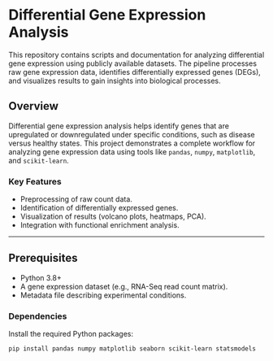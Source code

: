 # Differential Gene Expression Analysis

This repository contains scripts and documentation for analyzing differential gene expression using publicly available datasets. The pipeline processes raw gene expression data, identifies differentially expressed genes (DEGs), and visualizes results to gain insights into biological processes.

## Overview

Differential gene expression analysis helps identify genes that are upregulated or downregulated under specific conditions, such as disease versus healthy states. This project demonstrates a complete workflow for analyzing gene expression data using tools like `pandas`, `numpy`, `matplotlib`, and `scikit-learn`.

### Key Features
- Preprocessing of raw count data.
- Identification of differentially expressed genes.
- Visualization of results (volcano plots, heatmaps, PCA).
- Integration with functional enrichment analysis.

---

## Prerequisites

- Python 3.8+
- A gene expression dataset (e.g., RNA-Seq read count matrix).
- Metadata file describing experimental conditions.

### Dependencies

Install the required Python packages:
```bash
pip install pandas numpy matplotlib seaborn scikit-learn statsmodels
